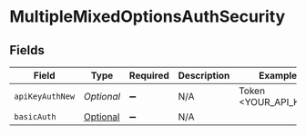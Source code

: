 # MultipleMixedOptionsAuthSecurity


## Fields

| Field                                                               | Type                                                                | Required                                                            | Description                                                         | Example                                                             |
| ------------------------------------------------------------------- | ------------------------------------------------------------------- | ------------------------------------------------------------------- | ------------------------------------------------------------------- | ------------------------------------------------------------------- |
| `apiKeyAuthNew`                                                     | *Optional<String>*                                                  | :heavy_minus_sign:                                                  | N/A                                                                 | Token <YOUR_API_KEY>                                                |
| `basicAuth`                                                         | [Optional<SchemeBasicAuth>](../../models/shared/SchemeBasicAuth.md) | :heavy_minus_sign:                                                  | N/A                                                                 |                                                                     |